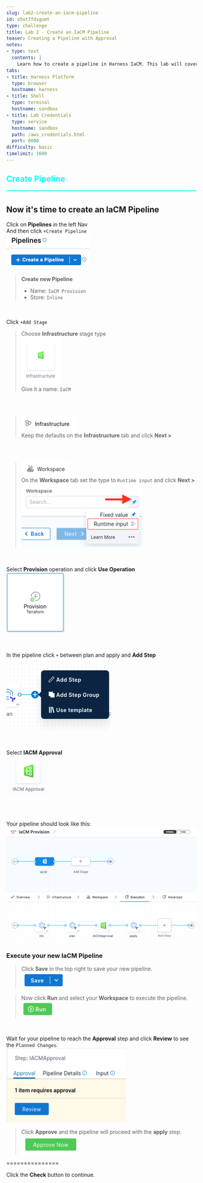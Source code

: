 ```yaml
---
slug: lab2-create-an-iacm-pipeline
id: o5ot7fdsgumt
type: challenge
title: Lab 2 - Create an IaCM Pipeline
teaser: Creating a Pipeline with Approval
notes:
- type: text
  contents: |
    Learn how to create a pipeline in Harness IaCM. This lab will cover the basics of pipeline configuration, including how to trigger deployments and manage infrastructure changes effectively.
tabs:
- title: Harness Platform
  type: browser
  hostname: harness
- title: Shell
  type: terminal
  hostname: sandbox
- title: Lab Credentials
  type: service
  hostname: sandbox
  path: /aws_credentials.html
  port: 8000
difficulty: basic
timelimit: 1600
---
```


<style type="text/css" rel="stylesheet">
hr.cyan { background-color: cyan; color: cyan; height: 2px; margin-bottom: -10px; }
h2.cyan { color: cyan; }
</style><h2 class="cyan">Create Pipeline</h2>
<hr class="cyan">
<br>

## Now it's time to create an IaCM Pipeline
Click on **Pipelines** in the left Nav <br>
And then click ```+Create Pipeline``` <br>
![Create_Pipeline.png](https://raw.githubusercontent.com/harness-community/field-workshops/main/se-workshop-iacm/assets/images/Create_Pipeline.png)

> **Create new Pipeline**
> - Name: ```IaCM Provision``` <br>
> - Store: ```Inline``` <br>

<br><br>
Click ```+Add Stage``` <br>
> Choose **Infrastructure** stage type <br>
![iacm_pipeline_stage.png](https://raw.githubusercontent.com/harness-community/field-workshops/main/se-workshop-iacm/assets/images/iacm_pipeline_stage.png)<br>
Give it a name: ```IaCM```

<br><br>
> ![pipeline_infrastructure_tab.png](https://raw.githubusercontent.com/harness-community/field-workshops/main/assets/images/pipeline_infrastructure_tab.png)<br>
Keep the defaults on the  **Infrastructure** tab and click **Next >**

<br><br>
> ![pipeline_workspace_tab.png](https://raw.githubusercontent.com/harness-community/field-workshops/main/assets/images/pipeline_workspace_tab.png)<br>
On the **Workspace** tab set the type to ```Runtime input``` and click **Next >** <br>
![pipeline_workspace_runtime_input.png](https://raw.githubusercontent.com/harness-community/field-workshops/main/assets/images/pipeline_workspace_runtime_input.png)

<br><br>
Select **Provision** operation and click **Use Operation** <br>
![iacm_provision_step.png](https://raw.githubusercontent.com/harness-community/field-workshops/main/se-workshop-iacm/assets/images/iacm_provision_step.png)

<br><br>
In the pipeline click ```+``` between plan and apply and **Add Step** <br>
![Add_Step.png](https://raw.githubusercontent.com/harness-community/field-workshops/main/se-workshop-iacm/assets/images/Add_Step.png)

<br><br>
Select **IACM Approval** <br>
![iacm_approval_step.png](https://raw.githubusercontent.com/harness-community/field-workshops/main/se-workshop-iacm/assets/images/iacm_approval_step.png)

<br><br>

Your pipeline should look like this: <br>
![IaCM_Provision.png](https://raw.githubusercontent.com/harness-community/field-workshops/main/se-workshop-iacm/assets/images/IaCM_Provision.png)<br>

### Execute your new IaCM Pipeline
> Click **Save** in the top right to save your new pipeline. <br>
![pipeline_save.png](https://raw.githubusercontent.com/harness-community/field-workshops/main/assets/images/pipeline_save.png) <br>

> Now click **Run** and select your **Workspace** to execute the pipeline. <br>
![pipeline_run.png](https://raw.githubusercontent.com/harness-community/field-workshops/main/assets/images/pipeline_run.png)

<br>

Wait for your pipeline to reach the **Approval** step and click **Review** to see the `Planned Changes`. <br>
![iacm_pipeline_review.png](https://raw.githubusercontent.com/harness-community/field-workshops/main/se-workshop-iacm/assets/images/iacm_pipeline_review.png) <br>

> Click **Approve** and the pipeline will proceed with the **apply** step. <br>
![iacm_approve.png](https://raw.githubusercontent.com/harness-community/field-workshops/main/se-workshop-iacm/assets/images/iacm_approve.png) <br>

===============

Click the **Check** button to continue.
